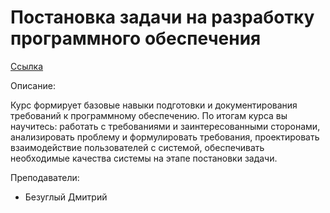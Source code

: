 # Постановка задачи на разработку программного обеспечения

[Ссылка](https://stepik.org/course/%D0%9F%D0%BE%D1%81%D1%82%D0%B0%D0%BD%D0%BE%D0%B2%D0%BA%D0%B0-%D0%B7%D0%B0%D0%B4%D0%B0%D1%87%D0%B8-%D0%BD%D0%B0-%D1%80%D0%B0%D0%B7%D1%80%D0%B0%D0%B1%D0%BE%D1%82%D0%BA%D1%83-%D0%9F%D0%9E-1128/)

Описание:

Курс формирует базовые навыки подготовки и документирования требований к программному обеспечению. По итогам курса вы научитесь: работать с требованиями и заинтересованными сторонами, анализировать проблему и формулировать требования, проектировать взаимодействие пользователей с системой, обеспечивать необходимые качества системы на этапе постановки задачи.

Преподаватели:

 - Безуглый Дмитрий

